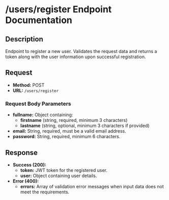 # /users/register Endpoint Documentation

## Description
Endpoint to register a new user. Validates the request data and returns a token along with the user information upon successful registration.

## Request
- **Method:** POST
- **URL:** `/users/register`

### Request Body Parameters
- **fullname:** Object containing:
  - **firstname** (string, required, minimum 3 characters)
  - **lastname** (string, optional, minimum 3 characters if provided)
- **email:** String, required, must be a valid email address.
- **password:** String, required, minimum 6 characters.

## Response
- **Success (200):**
  - **token:** JWT token for the registered user.
  - **user:** Object containing user details.
- **Error (400):**
  - **errors:** Array of validation error messages when input data does not meet the requirements.

<!-- ...existing documentation if any... -->
